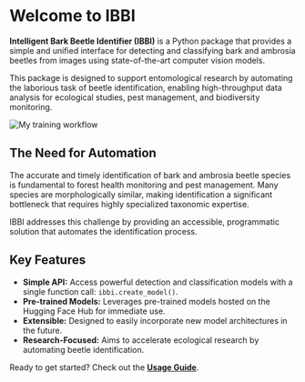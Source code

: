 # Welcome to IBBI

**Intelligent Bark Beetle Identifier (IBBI)** is a Python package that provides a simple and unified interface for detecting and classifying bark and ambrosia beetles from images using state-of-the-art computer vision models.

This package is designed to support entomological research by automating the laborious task of beetle identification, enabling high-throughput data analysis for ecological studies, pest management, and biodiversity monitoring.

![My training workflow](assets/images/data_flow_ibbi.png)

## The Need for Automation

The accurate and timely identification of bark and ambrosia beetle species is fundamental to forest health monitoring and pest management. Many species are morphologically similar, making identification a significant bottleneck that requires highly specialized taxonomic expertise.

IBBI addresses this challenge by providing an accessible, programmatic solution that automates the identification process.

## Key Features

- **Simple API:** Access powerful detection and classification models with a single function call: `ibbi.create_model()`.
- **Pre-trained Models:** Leverages pre-trained models hosted on the Hugging Face Hub for immediate use.
- **Extensible:** Designed to easily incorporate new model architectures in the future.
- **Research-Focused:** Aims to accelerate ecological research by automating beetle identification.

Ready to get started? Check out the [**Usage Guide**](./usage.md).
